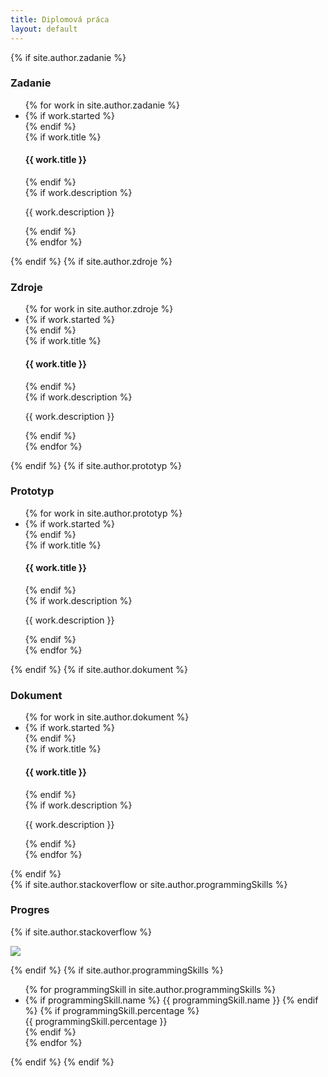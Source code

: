 ```yaml
---
title: Diplomová práca
layout: default
---
```


<div class="container-fluid">
    <div class="row-fluid">
        <div class="col-md-8">
            {% if site.author.zadanie %}
                <h3 class="title with-icon"><span class="fa fa-book cat-title"></span>Zadanie</h3>
                <ul class="timeline">
                    {% for work in site.author.zadanie %}
                        <li class="timeline-inverted">
                            {% if work.started %}
                                <div class="timeline-badge info"></div>
                            {% endif %}
                            <div class="timeline-panel grid-block">
                                <div class="timeline-heading">
                                    {% if work.title %}
                                        <h4 class="timeline-title">{{ work.title }} </h4>
                                    {% endif %}
                                </div>
                                <div class="timeline-body">
                                    {% if work.description %}
                                        <p>{{ work.description }}</p>
                                    {% endif %}
                                </div>
                            </div>
                        </li>
                    {% endfor %}
                </ul>
            {% endif %}
            {% if site.author.zdroje %}
                <h3 class="title with-icon"><span class="fa fa-book cat-title"></span>Zdroje</h3>
                <ul class="timeline">
                    {% for work in site.author.zdroje %}
                        <li class="timeline-inverted">
                            {% if work.started %}
                                <div class="timeline-badge info"></div>
                            {% endif %}
                            <div class="timeline-panel grid-block">
                                <div class="timeline-heading">
                                    {% if work.title %}
                                        <h4 class="timeline-title">{{ work.title }} </h4>
                                    {% endif %}
                                </div>
                                <div class="timeline-body">
                                    {% if work.description %}
                                        <p>{{ work.description }}</p>
                                    {% endif %}
                                </div>
                            </div>
                        </li>
                    {% endfor %}
                </ul>
            {% endif %}
            {% if site.author.prototyp %}
                <h3 class="title with-icon"><span class="fa fa-book cat-title"></span>Prototyp</h3>
                <ul class="timeline">
                    {% for work in site.author.prototyp %}
                        <li class="timeline-inverted">
                            {% if work.started %}
                                <div class="timeline-badge info"></div>
                            {% endif %}
                            <div class="timeline-panel grid-block">
                                <div class="timeline-heading">
                                    {% if work.title %}
                                        <h4 class="timeline-title">{{ work.title }} </h4>
                                    {% endif %}
                                </div>
                                <div class="timeline-body">
                                    {% if work.description %}
                                        <p>{{ work.description }}</p>
                                    {% endif %}
                                </div>
                            </div>
                        </li>
                    {% endfor %}
                </ul>
            {% endif %}
            {% if site.author.dokument %}
                <h3 class="title with-icon"><span class="fa fa-book cat-title"></span>Dokument</h3>
                <ul class="timeline">
                    {% for work in site.author.dokument %}
                        <li class="timeline-inverted">
                            {% if work.started %}
                                <div class="timeline-badge info"></div>
                            {% endif %}
                            <div class="timeline-panel grid-block">
                                <div class="timeline-heading">
                                    {% if work.title %}
                                        <h4 class="timeline-title">{{ work.title }} </h4>
                                    {% endif %}
                                </div>
                                <div class="timeline-body">
                                    {% if work.description %}
                                        <p>{{ work.description }}</p>
                                    {% endif %}
                                </div>
                            </div>
                        </li>
                    {% endfor %}
                </ul>
            {% endif %}
        </div>
        <div class="col-md-4">
            {% if site.author.stackoverflow or site.author.programmingSkills %}
                <h3 class="title with-icon"><span class="fa fa-code cat-title"></span>Progres</h3>
                {% if site.author.stackoverflow %}
                <div class="grid-block">
                  <p><a href="//stackoverflow.com/users/{{ site.author.stackoverflow }}"><img src="//stackoverflow.com/users/flair/{{ site.author.stackoverflow }}.png"></a></p>
                  <ul class="list-unstyled list-stackoverflow" id="stackoverflow_questions_and_answers"></ul>
                  <script type="text/javascript">
                  $(function () {
                    var api_url_user = "//api.stackexchange.com/2.2/users/{{ site.author.stackoverflow }}/answers?pagesize=5&order=desc&sort=votes&site=stackoverflow";
                    var api_url_format_questions = "//api.stackexchange.com/2.2/questions/%question_ids%?site=stackoverflow";
                    $.get(api_url_user, function (data_user) {
                      if (!data_user) {
                        return;
                      }
                      if (!data_user.items) {
                        return;
                      }
                      if (!data_user.items.length) {
                        return;
                      }
                      var question_ids = [];
                      var complex_questions = {};
                      $.each(data_user.items, function (index, item) {
                        if (!item) {
                          return;
                        }
                        if (!item.question_id) {
                          return;
                        }
                        if (!item.answer_id) {
                          return;
                        }
                        if (!item.score) {
                          return;
                        }
                        complex_questions[item.question_id] = {
                          "question_id": item.question_id,
                          "answer_id": item.answer_id,
                          "score": humanize_score(item.score),
                          "is_accepted": item.is_accepted
                        };
                        question_ids.push(item.question_id);
                      });
                      var api_url_questions = api_url_format_questions.replace('%question_ids%', question_ids.join(';'));
                      $.get(api_url_questions, function (data_questions) {
                        if (!data_questions) {
                          return;
                        }
                        if (!data_questions.items) {
                          return;
                        }
                        if (!data_questions.items.length) {
                          return;
                        }
                        $.each(data_questions.items, function (index, item) {
                          if (!item) {
                            return;
                          }
                          if (!item.question_id) {
                            return;
                          }
                          var complex_question = complex_questions[item.question_id];
                          if (!complex_question) {
                            return;
                          }
                          complex_question.title = item.title;
                          complex_question.link = item.link;
                        });
                        render_complex_questions(complex_questions);
                      });
                    });
                  });
                  function humanize_score(score) {
                    if (!score) {
                      return;
                    }
                    if (score / 1000 > 1) {
                      return (score / 1000) + "k";
                    } else {
                      return score;
                    }
                  }
                  function render_complex_questions(complex_questions) {
                    if (!complex_questions) {
                      return;
                    }
                    complex_questions = $.map(complex_questions, function (complex_question) {
                      return [complex_question];
                    });
                    complex_questions.sort(function (a, b) {
                      return b.score - a.score;
                    });
                    $stackoverflow_questions_and_answers = $('#stackoverflow_questions_and_answers');
                    $.each(complex_questions, function (index, complex_question) {
                      var link = complex_question.link + '#answer-' + complex_question.answer_id;
                      var $li = $('<li />');
                      $('<span />')
                        .addClass('badge')
                        .addClass(complex_question.is_accepted ? 'progress-bar-success' : '')
                        .text(complex_question.score)
                        .appendTo($li);
                      $('<a />')
                        .attr('href', link)
                        .attr('target', '_blank')
                        .text(complex_question.title)
                        .appendTo($li);
                      $li.appendTo($stackoverflow_questions_and_answers);
                    });
                  }
                  </script>
                </div>
                {% endif %}
                {% if site.author.programmingSkills %}
                <div class="grid-block">
                    <ul class="list-unstyled list-skills">
                        {% for programmingSkill in site.author.programmingSkills %}
                            <li>
                                {% if programmingSkill.name %}
                                    <span class="caption-skill">{{ programmingSkill.name }}</span>
                                {% endif %}
                                {% if programmingSkill.percentage %}
                                    <div class="progress">
                                        <div class="progress-bar" style="width: {{ programmingSkill.percentage }}">
                                            <span>{{ programmingSkill.percentage }} </span>
                                        </div>
                                    </div>
                                {% endif %}
                            </li>
                        {% endfor %}
                    </ul>
                </div>
                {% endif %}
            {% endif %}
            <!-- {% if site.author.languages %}
                <div class="deviter"></div>
                <h3 class="title with-icon"><span class="fa fa-globe cat-title"></span> Language Skills</h3>
                <div class="grid-block">
                    <ul class="list-unstyled list-strip">
                        {% for language in site.author.languages %}
                            {% if language.name %}
                                {% if language.proficiency %}
                                    <li>
                                        <i class="fa fa-check"></i> <span class="badge badge-green badge-right-float">{{ language.proficiency }}</span>{{ language.name }}
                                    </li>
                                {% endif %}
                            {% endif %}
                        {% endfor %}
                    </ul>
                </div>
            {% endif %} -->
            <!-- <div class="deviter"></div>
            <h3 class="title with-icon"><span class="fa fa-location-arrow cat-title"></span> Location</h3>
            <div class="grid-block">
                <iframe src="https://www.google.com/maps/embed/v1/place?q={{ site.author.address }}&key=AIzaSyClEWLh20lxrQBFR7omuuVESviszPxONyk" width="100%" height="100%" frameborder="0" style="border:0"></iframe>
            </div> -->
        </div>
    </div>
</div>
